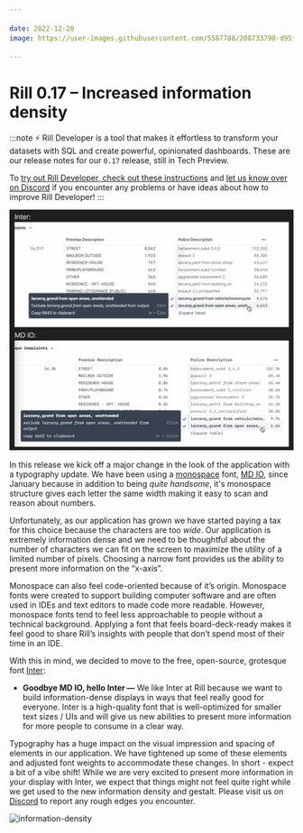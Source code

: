 ```yaml
---

date: 2022-12-20
image: https://user-images.githubusercontent.com/5587788/208733790-d95f67c5-3f1e-4583-91f9-d8de64e3f0b8.png

---
```


# Rill 0.17 – Increased information density

:::note
⚡ Rill Developer is a tool that makes it effortless to transform your datasets with SQL and create powerful, opinionated dashboards. These are our release notes for our `0.17` release, still in Tech Preview.

To [try out Rill Developer, check out these instructions](../../install) and [let us know over on Discord](https://bit.ly/3bbcSl9) if you encounter any problems or have ideas about how to improve Rill Developer!
:::

![info-density-static](../static/img/info-density-static.png)


In this release we kick off a major change in the look of the application with a typography update. We have been using a [monospace](https://en.wikipedia.org/wiki/Monospaced_font) font, [MD IO](https://www.futurefonts.xyz/mass-driver/io), since January because in addition to being *quite handsome*, it's monospace structure gives each letter the same width making it easy to scan and reason about numbers. 

Unfortunately, as our application has grown we have started paying a tax for this choice because the characters are too *wide*. Our application is extremely information dense and we need to be thoughtful about the number of characters we can fit on the screen to maximize the utility of a limited number of pixels. Choosing a narrow font provides us the ability to present more information on the “x-axis”. 

Monospace can also feel code-oriented because of it’s origin. Monospace fonts were created to support building computer software and are often used in IDEs and text editors to made code more readable. However, monospace fonts tend to feel less approachable to people without a technical background. Applying a font that feels board-deck-ready makes it feel good to share Rill’s insights with people that don’t spend most of their time in an IDE.

With this in mind, we decided to move to the free, open-source, grotesque font [Inter](https://fonts.google.com/specimen/Inter):

- **Goodbye MD IO, hello Inter —** We like Inter at Rill because we want to build information-dense displays in ways that feel really good for everyone. Inter is a high-quality font that is well-optimized for smaller text sizes / UIs and will give us new abilities to present more information for more people to consume in a clear way.

Typography has a huge impact on the visual impression and spacing of elements in our application. We have tightened up some of these elements and adjusted font weights to accommodate these changes. In short - expect a bit of a vibe shift! While we are very excited to present more information in your display with Inter, we expect that things might not feel quite right while we get used to the new information density and gestalt. Please visit us on [Discord](https://bit.ly/3bbcSl9) to report any rough edges you encounter. 


![information-density](https://user-images.githubusercontent.com/5587788/208734649-dfb1d4ea-4d0f-49fb-9ee9-c87569049763.gif "783010584")
